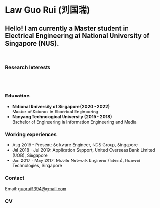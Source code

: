 # Law Guo Rui (刘国瑞)

## Hello! I am currently a Master student in Electrical Engineering at National University of Singapore (NUS).

<br>

### Research Interests
<br>
<br>

### Education
- **National University of Singapore (2020 - 2022)**
<br> Master of Science in Electrical Engineering
- **Nanyang Technological University (2015 - 2018)**
<br> Bachelor of Engineering in Information Engineering and Media

### Working experiences
- Aug 2019 - Present: Software Engineer, NCS Group, Singapore
- Jul 2018 - Jul 2019: Application Support, United Overseas Bank Limited (UOB), Singapore
- Jan 2017 - May 2017: Mobile Network Engineer (Intern), Huawei Technologies, Singapore

### Contact
Email: guorui9394@gmail.com

### CV
<br>
